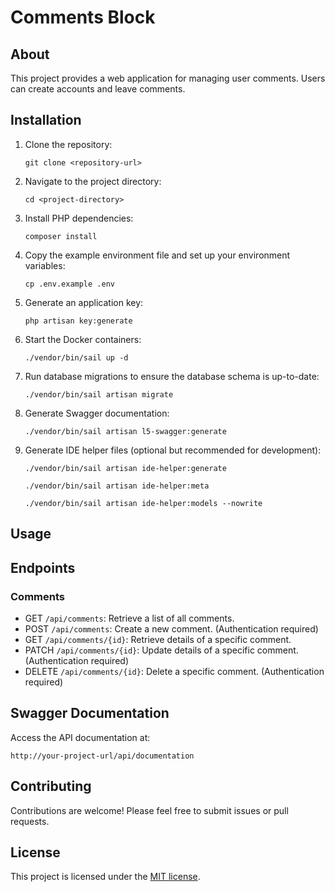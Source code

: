# Comments Block

## About

This project provides a web application for managing user comments. Users can create accounts and leave comments.

## Installation

1. Clone the repository:

   `git clone <repository-url>`

2. Navigate to the project directory:

   `cd <project-directory>`

3. Install PHP dependencies:

   `composer install`

4. Copy the example environment file and set up your environment variables:

   `cp .env.example .env`

5. Generate an application key:

   `php artisan key:generate`

6. Start the Docker containers:

   `./vendor/bin/sail up -d`

7. Run database migrations to ensure the database schema is up-to-date:

   `./vendor/bin/sail artisan migrate`

8. Generate Swagger documentation:

   `./vendor/bin/sail artisan l5-swagger:generate`

9. Generate IDE helper files (optional but recommended for development):

   `./vendor/bin/sail artisan ide-helper:generate`

   `./vendor/bin/sail artisan ide-helper:meta`

   `./vendor/bin/sail artisan ide-helper:models --nowrite`

## Usage

## Endpoints

### Comments

- GET `/api/comments`: Retrieve a list of all comments.
- POST `/api/comments`: Create a new comment. (Authentication required)
- GET `/api/comments/{id}`: Retrieve details of a specific comment.
- PATCH `/api/comments/{id}`: Update details of a specific comment. (Authentication required)
- DELETE `/api/comments/{id}`: Delete a specific comment. (Authentication required)

## Swagger Documentation

Access the API documentation at:

`http://your-project-url/api/documentation`

## Contributing

Contributions are welcome! Please feel free to submit issues or pull requests.

## License

This project is licensed under the [MIT license](https://opensource.org/licenses/MIT).

